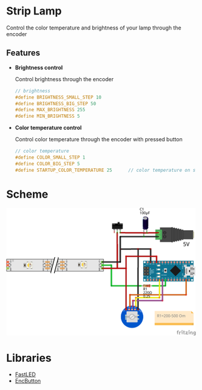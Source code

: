 # Strip Lamp

Сontrol the color temperature and brightness of your lamp through the encoder

## Features
- **Brightness control**

    Control brightness through the encoder

    ```c 
    // brightness
    #define BRIGHTNESS_SMALL_STEP 10
    #define BRIGHTNESS_BIG_STEP 50
    #define MAX_BRIGHTNESS 255
    #define MIN_BRIGHTNESS 5
    ```

- **Color temperature control**

    Control color temperature through the encoder with pressed button

    ```c 
    // color temperature
    #define COLOR_SMALL_STEP 1
    #define COLOR_BIG_STEP 5
    #define STARTUP_COLOR_TEMPERATURE 25      // color temperature on startup
    ```

# Scheme

![scheme](schemes/scheme.png)

# Libraries
- [FastLED](https://github.com/FastLED/FastLED)
- [EncButton](https://github.com/GyverLibs/EncButton)
